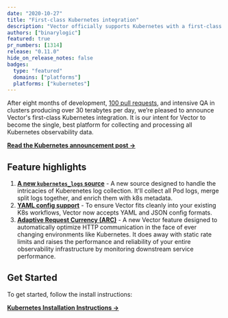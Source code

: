 ```yaml
---
date: "2020-10-27"
title: "First-class Kubernetes integration"
description: "Vector officially supports Kubernetes with a first-class integration."
authors: ["binarylogic"]
featured: true
pr_numbers: [1314]
release: "0.11.0"
hide_on_release_notes: false
badges:
  type: "featured"
  domains: ["platforms"]
  platforms: ["kubernetes"]
---
```


After eight months of development, [100 pull requests][kubernetes_pull_requests],
and intensive QA in clusters producing over 30 terabytes per day, we’re pleased
to announce Vector's first-class Kubernetes integration. It is our intent for
Vector to become the single, best platform for collecting and processing all
Kubernetes observability data.

[**Read the Kubernetes announcement post →**][announcement_post]

## Feature highlights

1.  [**A new `kubernetes_logs` source**][kubernetes_logs_source] - A new source
    designed to handle the intricacies of Kuberenetes log collection. It'll
    collect all Pod logs, merge split logs together, and enrich them with k8s
    metadata.
2.  [**YAML config support**][config_formats_highlight] -
    To ensure Vector fits cleanly into your existing K8s workflows, Vector now
    accepts YAML and JSON config formats.
3.  [**Adaptive Request Currency (ARC)**][adaptive_concurrency_post] -
    A new Vector feature designed to automatically optimize HTTP communication
    in the face of ever changing environments like Kubernetes. It does away with
    static rate limits and raises the performance and reliability of your entire
    observability infrastructure by monitoring downstream service performance.

## Get Started

To get started, follow the install instructions:

[**Kubernetes Installation Instructions →**][installation_docs]

[adaptive_concurrency_post]: /blog/adaptive-request-concurrency/
[config_formats_highlight]: /highlights/2020-11-25-json-yaml-config-formats/
[announcement_post]: /blog/kubernetes-integration/
[installation_docs]: /docs/setup/installation/platforms/kubernetes/
[kubernetes_logs_source]: /docs/reference/configuration/sources/kubernetes_logs/
[kubernetes_pull_requests]: https://github.com/timberio/vector/pulls?q=is%3Apr+sort%3Aupdated-desc+kubernetes+is%3Aclosed
